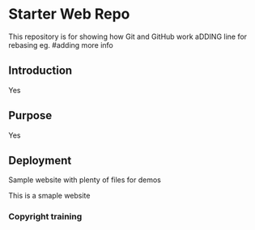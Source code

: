 # Starter Web Repo

This repository is for showing how Git and GitHub work
aDDING line for rebasing eg.
#adding more info

## Introduction
Yes

## Purpose
Yes
## Deployment
Sample website with plenty of files for demos

This is a smaple website

### Copyright training